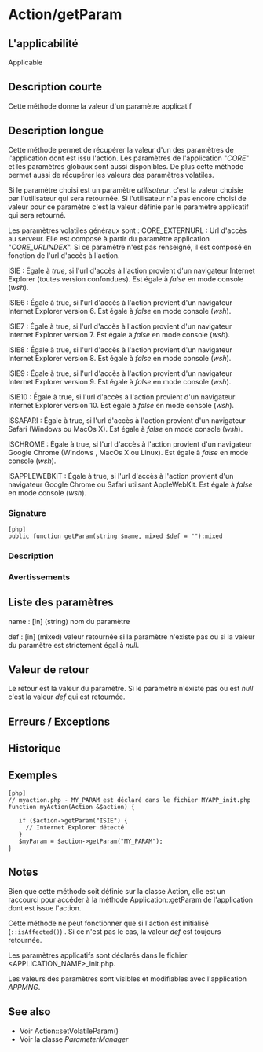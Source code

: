 # Action/getParam
 

## L'applicabilité

   Applicable

## Description courte

Cette méthode donne la valeur d'un paramètre applicatif

## Description longue

Cette méthode permet de récupérer la valeur d'un des paramètres de l'application dont est issu l'action. Les paramètres de l'application "*CORE*" et les paramètres globaux sont aussi disponibles. De plus cette méthode permet aussi de récupérer les valeurs des paramètres volatiles.

Si le paramètre choisi est un paramètre *utilisateur*, c'est la valeur choisie par l'utilisateur qui sera retournée. Si l'utilisateur n'a pas encore choisi de valeur pour ce paramètre c'est la valeur définie par le paramètre applicatif qui sera retourné.

Les paramètres volatiles généraux sont :
CORE_EXTERNURL
: Url d'accès au serveur. Elle est composé à partir du paramètre application "*CORE_URLINDEX*". Si ce paramètre n'est pas renseigné, il est composé en fonction de l'url d'accès à l'action.

ISIE
: Égale à *true*, si l'url d'accès à l'action provient d'un navigateur Internet Explorer (toutes version confondues). Est égale à *false* en mode console (*wsh*).

ISIE6
: Égale à true, si l'url d'accès à l'action provient d'un navigateur Internet Explorer version 6. Est égale à *false* en mode console (*wsh*).

ISIE7
: Égale à true, si l'url d'accès à l'action provient d'un navigateur Internet Explorer version 7. Est égale à *false* en mode console (*wsh*).

ISIE8
: Égale à true, si l'url d'accès à l'action provient d'un navigateur Internet Explorer version 8. Est égale à *false* en mode console (*wsh*).

ISIE9
: Égale à true, si l'url d'accès à l'action provient d'un navigateur Internet Explorer version 9. Est égale à *false* en mode console (*wsh*).

ISIE10
: Égale à true, si l'url d'accès à l'action provient d'un navigateur Internet Explorer version 10. Est égale à *false* en mode console (*wsh*).

ISSAFARI
: Égale à true, si l'url d'accès à l'action provient d'un navigateur Safari (Windows ou MacOs X). Est égale à *false* en mode console (*wsh*).

ISCHROME
: Égale à true, si l'url d'accès à l'action provient d'un navigateur Google Chrome (Windows , MacOs X ou Linux). Est égale à *false* en mode console (*wsh*).

ISAPPLEWEBKIT
: Égale à true, si l'url d'accès à l'action provient d'un navigateur Google Chrome ou Safari utilsant AppleWebKit. Est égale à *false* en mode console (*wsh*).

### Signature

    [php]
    public function getParam(string $name, mixed $def = ""):mixed

### Description


### Avertissements


## Liste des paramètres

name
: [in] (string) nom du paramètre

def
: [in] (mixed) valeur retournée si la paramètre n'existe pas ou si la valeur du paramètre est strictement égal à *null*.

## Valeur de retour

Le retour est la valeur du paramètre. Si le paramètre n'existe pas ou est *null* c'est la valeur *def* qui est retournée.

## Erreurs / Exceptions


## Historique


## Exemples

    [php]
    // myaction.php - MY_PARAM est déclaré dans le fichier MYAPP_init.php
    function myAction(Action &$action) {

       if ($action->getParam("ISIE") {
         // Internet Explorer détecté
       }
       $myParam = $action->getParam("MY_PARAM");
    }

## Notes

Bien que cette méthode soit définie sur la classe Action, elle est un raccourci pour accéder à la méthode Application::getParam de l'application dont est issue l'action.

Cette méthode ne peut fonctionner que si l'action est initialisé (`::isAffected()`) . Si ce n'est pas le cas, la valeur *def* est toujours retournée.

Les paramètres applicatifs sont déclarés dans le fichier &lt;APPLICATION_NAME&gt;_init.php.

Les valeurs des paramètres sont visibles et modifiables avec l'application *APPMNG*.

## See also

*  Voir Action::setVolatileParam()
*  Voir la classe *ParameterManager*
